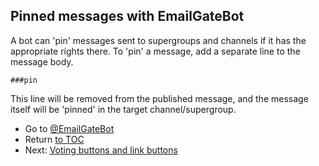 ## Pinned messages with EmailGateBot

A bot can 'pin' messages sent to supergroups and channels if it has the appropriate rights there.
To 'pin' a message, add a separate line to the message body.

```
###pin
```

This line will be removed from the published message, and the message itself will be 'pinned' in the target channel/supergroup.

- Go to [@EmailGateBot](http://t.me/EmailGateBot?start=utm_KDaxQG000_github-en-pinned)
- Return [to TOC](guide.md)
- Next: [Voting buttons and link buttons](buttons.md)
